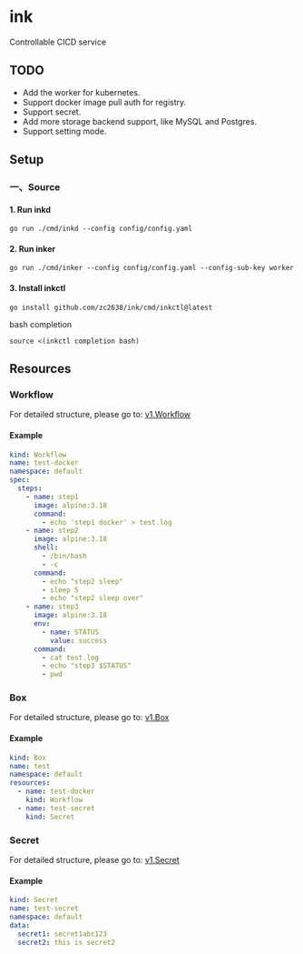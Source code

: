 # ink

Controllable CICD service

## TODO

- Add the worker for kubernetes.
- Support docker image pull auth for registry.
- Support secret.
- Add more storage backend support, like MySQL and Postgres.
- Support setting mode.

## Setup

### 一、Source

#### 1. Run inkd

```shell
go run ./cmd/inkd --config config/config.yaml
```

#### 2. Run inker

```shell
go run ./cmd/inker --config config/config.yaml --config-sub-key worker
```

#### 3. Install inkctl

```shell
go install github.com/zc2638/ink/cmd/inkctl@latest
```

bash completion

```shell
source <(inkctl completion bash)
```

## Resources

### Workflow

For detailed structure, please go to: [v1.Workflow](./pkg/api/core/v1/workflow.go)

#### Example

```yaml
kind: Workflow
name: test-docker
namespace: default
spec:
  steps:
    - name: step1
      image: alpine:3.18
      command:
        - echo 'step1 docker' > test.log
    - name: step2
      image: alpine:3.18
      shell:
        - /bin/bash
        - -c
      command:
        - echo "step2 sleep"
        - sleep 5
        - echo "step2 sleep over"
    - name: step3
      image: alpine:3.18
      env:
        - name: STATUS
          value: success
      command:
        - cat test.log
        - echo "step3 $STATUS"
        - pwd
```

### Box

For detailed structure, please go to: [v1.Box](./pkg/api/core/v1/box.go)

#### Example

```yaml
kind: Box
name: test
namespace: default
resources:
  - name: test-docker
    kind: Workflow
  - name: test-secret
    kind: Secret
```

### Secret

For detailed structure, please go to: [v1.Secret](./pkg/api/core/v1/secret.go)

#### Example

```yaml
kind: Secret
name: test-secret
namespace: default
data:
  secret1: secret1abc123
  secret2: this is secret2
```
